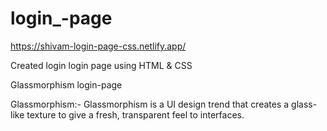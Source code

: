 # login_-page

https://shivam-login-page-css.netlify.app/


Created login login page using HTML & CSS

Glassmorphism login-page

Glassmorphism:-  Glassmorphism is a UI design trend that creates a glass-like texture to give a fresh, transparent feel to interfaces.
